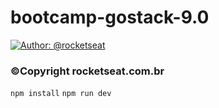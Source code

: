 # bootcamp-gostack-9.0

[![Author: @rocketseat](https://img.shields.io/badge/author-@rocketseat-purple.svg?style=flat)](https://twitter.com/rocketseat)
### ©Copyright rocketseat.com.br

`npm install`
`npm run dev`
